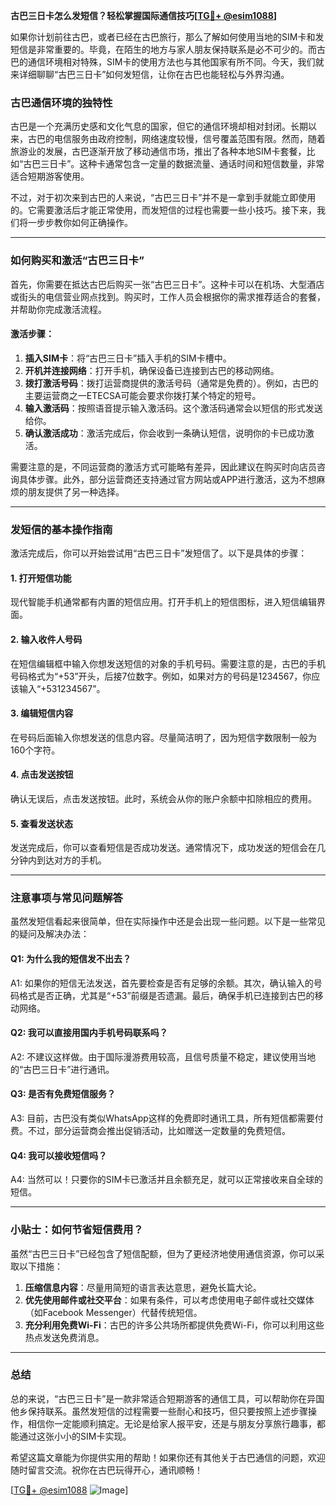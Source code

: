 **古巴三日卡怎么发短信？轻松掌握国际通信技巧[[TG💪+ @esim1088](https://t.me/s/esim1088)]**

如果你计划前往古巴，或者已经在古巴旅行，那么了解如何使用当地的SIM卡和发短信是非常重要的。毕竟，在陌生的地方与家人朋友保持联系是必不可少的。而古巴的通信环境相对特殊，SIM卡的使用方法也与其他国家有所不同。今天，我们就来详细聊聊“古巴三日卡”如何发短信，让你在古巴也能轻松与外界沟通。

### 古巴通信环境的独特性

古巴是一个充满历史感和文化气息的国家，但它的通信环境却相对封闭。长期以来，古巴的电信服务由政府控制，网络速度较慢，信号覆盖范围有限。然而，随着旅游业的发展，古巴逐渐开放了移动通信市场，推出了各种本地SIM卡套餐，比如“古巴三日卡”。这种卡通常包含一定量的数据流量、通话时间和短信数量，非常适合短期游客使用。

不过，对于初次来到古巴的人来说，“古巴三日卡”并不是一拿到手就能立即使用的。它需要激活后才能正常使用，而发短信的过程也需要一些小技巧。接下来，我们将一步步教你如何正确操作。

---

### 如何购买和激活“古巴三日卡”

首先，你需要在抵达古巴后购买一张“古巴三日卡”。这种卡可以在机场、大型酒店或街头的电信营业网点找到。购买时，工作人员会根据你的需求推荐适合的套餐，并帮助你完成激活流程。

#### 激活步骤：
1. **插入SIM卡**：将“古巴三日卡”插入手机的SIM卡槽中。
2. **开机并连接网络**：打开手机，确保设备已连接到古巴的移动网络。
3. **拨打激活号码**：拨打运营商提供的激活号码（通常是免费的）。例如，古巴的主要运营商之一ETECSA可能会要求你拨打某个特定的短号。
4. **输入激活码**：按照语音提示输入激活码。这个激活码通常会以短信的形式发送给你。
5. **确认激活成功**：激活完成后，你会收到一条确认短信，说明你的卡已成功激活。

需要注意的是，不同运营商的激活方式可能略有差异，因此建议在购买时向店员咨询具体步骤。此外，部分运营商还支持通过官方网站或APP进行激活，这为不想麻烦的朋友提供了另一种选择。

---

### 发短信的基本操作指南

激活完成后，你可以开始尝试用“古巴三日卡”发短信了。以下是具体的步骤：

#### 1. 打开短信功能
现代智能手机通常都有内置的短信应用。打开手机上的短信图标，进入短信编辑界面。

#### 2. 输入收件人号码
在短信编辑框中输入你想发送短信的对象的手机号码。需要注意的是，古巴的手机号码格式为“+53”开头，后接7位数字。例如，如果对方的号码是1234567，你应该输入“+531234567”。

#### 3. 编辑短信内容
在号码后面输入你想发送的信息内容。尽量简洁明了，因为短信字数限制一般为160个字符。

#### 4. 点击发送按钮
确认无误后，点击发送按钮。此时，系统会从你的账户余额中扣除相应的费用。

#### 5. 查看发送状态
发送完成后，你可以查看短信是否成功发送。通常情况下，成功发送的短信会在几分钟内到达对方的手机。

---

### 注意事项与常见问题解答

虽然发短信看起来很简单，但在实际操作中还是会出现一些问题。以下是一些常见的疑问及解决办法：

#### Q1: 为什么我的短信发不出去？
A1: 如果你的短信无法发送，首先要检查是否有足够的余额。其次，确认输入的号码格式是否正确，尤其是“+53”前缀是否遗漏。最后，确保手机已连接到古巴的移动网络。

#### Q2: 我可以直接用国内手机号码联系吗？
A2: 不建议这样做。由于国际漫游费用较高，且信号质量不稳定，建议使用当地的“古巴三日卡”进行通讯。

#### Q3: 是否有免费短信服务？
A3: 目前，古巴没有类似WhatsApp这样的免费即时通讯工具，所有短信都需要付费。不过，部分运营商会推出促销活动，比如赠送一定数量的免费短信。

#### Q4: 我可以接收短信吗？
A4: 当然可以！只要你的SIM卡已激活并且余额充足，就可以正常接收来自全球的短信。

---

### 小贴士：如何节省短信费用？

虽然“古巴三日卡”已经包含了短信配额，但为了更经济地使用通信资源，你可以采取以下措施：

1. **压缩信息内容**：尽量用简短的语言表达意思，避免长篇大论。
2. **优先使用邮件或社交平台**：如果有条件，可以考虑使用电子邮件或社交媒体（如Facebook Messenger）代替传统短信。
3. **充分利用免费Wi-Fi**：古巴的许多公共场所都提供免费Wi-Fi，你可以利用这些热点发送免费消息。

---

### 总结

总的来说，“古巴三日卡”是一款非常适合短期游客的通信工具，可以帮助你在异国他乡保持联系。虽然发短信的过程需要一些耐心和技巧，但只要按照上述步骤操作，相信你一定能顺利搞定。无论是给家人报平安，还是与朋友分享旅行趣事，都能通过这张小小的SIM卡实现。

希望这篇文章能为你提供实用的帮助！如果你还有其他关于古巴通信的问题，欢迎随时留言交流。祝你在古巴玩得开心，通讯顺畅！

[[TG💪+ @esim1088](https://t.me/s/esim1088) ![Image](https://i.postimg.cc/4NQfJmqS/Snipaste-2025-05-13-00-14-12.png)]